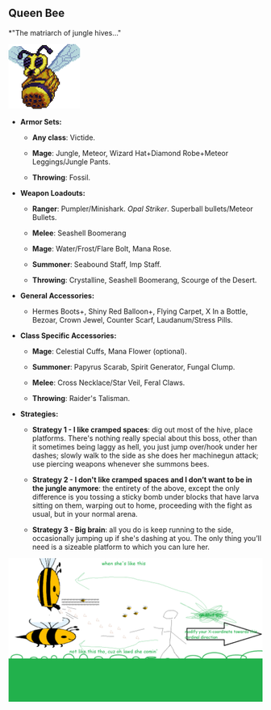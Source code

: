 ##  Queen Bee

*"The matriarch of jungle hives…"

![image alt text](../public/BMbpD6rCZ1qoniF20u7H2A_img_12.png)

* **Armor Sets:**

    * **Any class**: Victide.

    * **Mage**: Jungle, Meteor, Wizard Hat+Diamond Robe+Meteor Leggings/Jungle Pants.

    * **Throwing**: Fossil.

* **Weapon Loadouts:**

    * **Ranger**: Pumpler/Minishark. *Opal Striker*. Superball bullets/Meteor Bullets.

    * **Melee**: Seashell Boomerang

    * **Mage**: Water/Frost/Flare Bolt, Mana Rose.

    * **Summoner**: Seabound Staff, Imp Staff.

    * **Throwing**: Crystalline, Seashell Boomerang, Scourge of the Desert.

* **General Accessories:**

    * Hermes Boots+, Shiny Red Balloon+, Flying Carpet, X In a Bottle, Bezoar, Crown Jewel, Counter Scarf, Laudanum/Stress Pills.

* **Class Specific Accessories:**

    * **Mage**: Celestial Cuffs, Mana Flower (optional).

    * **Summoner**: Papyrus Scarab, Spirit Generator, Fungal Clump.

    * **Melee**: Cross Necklace/Star Veil, Feral Claws.

    * **Throwing**: Raider's Talisman.

* **Strategies:**

    * **Strategy 1 - I like cramped spaces**: dig out most of the hive, place platforms. There's nothing really special about this boss, other than it sometimes being laggy as hell, you just jump over/hook under her dashes; slowly walk to the side as she does her machinegun attack; use piercing weapons whenever she summons bees.

    * **Strategy 2 - I don't like cramped spaces and I don’t want to be in the jungle anymore**: the entirety of the above, except the only difference is you tossing a sticky bomb under blocks that have larva sitting on them, warping out to home, proceeding with the fight as usual, but in your normal arena.

    * **Strategy 3 - Big brain**: all you do is keep running to the side, occasionally jumping up if she's dashing at you. The only thing you’ll need is a sizeable platform to which you can lure her.

![image alt text](../public/QB.png)

